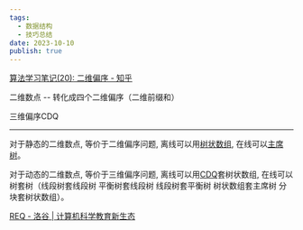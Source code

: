 ```yaml
---
tags:
  - 数据结构
  - 技巧总结
date: 2023-10-10
publish: true
---
```


[算法学习笔记(20): 二维偏序 - 知乎](https://zhuanlan.zhihu.com/p/112504092)

二维数点 -- 转化成四个二维偏序（二维前缀和）

三维偏序CDQ

---

对于静态的二维数点, 等价于二维偏序问题, 离线可以用[树状数组](https://oi-wiki.org//ds/fenwick/), 在线可以[主席树](https://oi-wiki.org//ds/persistent-seg/)。

对于动态的二维数点, 等价于三维偏序问题, 离线可以用[CDQ](https://oi-wiki.org//misc/cdq-divide/)套树状数组, 在线可以树套树（线段树套线段树 平衡树套线段树 线段树套平衡树 树状数组套主席树 分块套树状数组）。

[REQ - 洛谷 | 计算机科学教育新生态](https://www.luogu.com.cn/problem/CF594D)